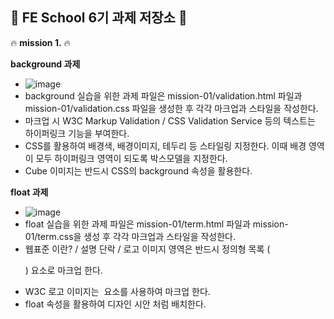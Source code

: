 
 :punch: **FE School 6기 과제 저장소**  :punch:
 ---
 
 :fire: **mission 1.**  :fire:
 
**background 과제**

- ![image](https://github.com/shju0317/home-work/assets/31871923/c51681a8-0c0b-403f-8dcb-3fa865bc8300)
- background 실습을 위한 과제 파일은 mission-01/validation.html 파일과 mission-01/validation.css 파일을 생성한 후 각각 마크업과 스타일을 작성한다.
- 마크업 시 W3C Markup Validation / CSS Validation Service 등의 텍스트는 하이퍼링크 기능을 부여한다.
- CSS를 활용하여 배경색, 배경이미지, 테두리 등 스타일링 지정한다. 이때 배경 영역이 모두 하이퍼링크 영역이 되도록 박스모델을 지정한다.
- Cube 이미지는 반드시 CSS의 background 속성을 활용한다.


**float 과제**

- ![image](https://github.com/shju0317/home-work/assets/31871923/54328a3c-bd6e-46d2-b392-2a247f606d5f)
- float 실습을 위한 과제 파일은 mission-01/term.html 파일과 mission-01/term.css을 생성 후 각각 마크업과 스타일을 작성한다.
- 웹표준 이란? / 설명 단락 / 로고 이미지 영역은 반드시 정의형 목록 (<dl>) 요소로 마크업 한다.
- W3C 로고 이미지는 <img> 요소를 사용하여 마크업 한다.
- float 속성을 활용하여 디자인 시안 처럼 배치한다.
